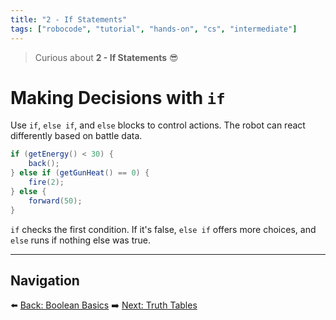 ```yaml
---
title: "2 - If Statements"
tags: ["robocode", "tutorial", "hands-on", "cs", "intermediate"]
---
```


> Curious about **2 - If Statements** 😎

# Making Decisions with `if`

Use `if`, `else if`, and `else` blocks to control actions. The robot can react differently based on battle data.

```java
if (getEnergy() < 30) {
    back(); 
} else if (getGunHeat() == 0) {
    fire(2);
} else {
    forward(50);
}
```

`if` checks the first condition. If it's false, `else if` offers more choices, and `else` runs if nothing else was true.

---

## Navigation

⬅️ [Back: Boolean Basics](/robocode/Day-5/00_boolean_basics)
➡️ [Next: Truth Tables](/robocode/Day-5/02_truth_tables)
